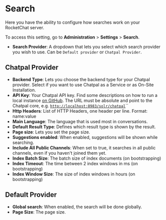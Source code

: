 # Search

Here you have the ability to configure how searches work on your RocketChat server.

To access this setting, go to **Administration** > **Settings** > **Search**.

* **Search Provider**: A dropdown that lets you select which search provider you wish to use. Can be `Default provider` or `Chatpal Provider`.

## Chatpal Provider <a href="buyfmnjsg2h" id="buyfmnjsg2h"></a>

* **Backend Type**: Lets you choose the backend type for your Chatpal provider. Select if you want to use Chatpal as a Service or as On-Site Installation.
* **API Key**: Your Chatpal API key. Find some descriptions on how to run a local instance [on GitHub](https://github.com/chatpal/chatpal-search-standalone). The URL must be absolute and point to the Chatpal core, e.g. [`http://localhost:8983/solr/chatpal`](http://localhost:8983/solr/chatpal)``
* **Http Headers**: List of HTTP Headers, one header per line. Format: name:value
* **Main Language**: The language that is used most in conversations.
* **Default Result Type**: Defines which result type is shown by the result.
* **Page size**: Lets you set the page size.
* **Suggestions enabled**: When enabled, suggestions will be shown while searching.
* **Include All Public Channels**: When set to true, it searches in all public channels, even if you haven't joined them yet.
* **Index Batch Size**: The batch size of index documents (on bootstrapping)
* **Index Timeout**: The time between 2 index windows in ms (on bootstrapping)
* **Index Window Size**: The size of index windows in hours (on bootstrapping)

## Default Provider

* **Global search**: When enabled, the search will be done globally.
* **Page Size**: The page size.
